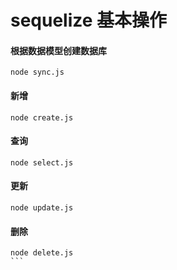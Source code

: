 # sequelize 基本操作

#### 根据数据模型创建数据库
```
node sync.js
```

#### 新增
```
node create.js
```

#### 查询
```
node select.js
```

#### 更新
```
node update.js
```

#### 删除
````
node delete.js
```